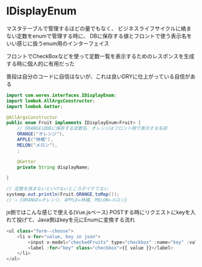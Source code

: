 # IDisplayEnum

マスタテーブルで管理するほどの量でもなく、
ビジネスライフサイクルに絡まない定数をenumで管理する時に、
DBに保存する値とフロントで使う表示名をいい感じに扱うenum用のインターフェイス

フロントでCheckBoxなどを使って定数一覧を表示するためのレスポンスを生成する時に個人的に有用だった

普段は自分のコードに自信はないが、これは良いDRYに仕上がっている自信がある

```java
import com.wores.interfaces.IDisplayEnum;
import lombok.AllArgsConstructor;
import lombok.Getter;

@AllArgsConstructor
public enum Fruit implements IDisplayEnum<Fruit> {
    // ORANGEはDBに保存する定数名、オレンジはフロント側で表示する名前
    ORANGE("オレンジ"),
    APPLE("林檎"),
    MELON("メロン"),
    ;

    @Getter
    private String displayName;

}
```

```java
// 定数を挟まないといけないところがイケてない
systemp.out.println(Fruit.ORANGE.toMap());
// → {ORANGE=オレンジ, APPLE=林檎, MELON=メロン}
```

js側ではこんな感じで使える(Vue.jsベース)
POSTする時にリクエストにkeyを入れて投げて、Java側はkeyを元にEnumに変換する流れ
```javascript
<ul class="form--choose">
    <li v-for="value, key in json">
        <input v-model="checkedFruits" type="checkbox" :name="key" :value="key" :id="key">
        <label :for="key" class="checkbox">{{ value }}</label>
    </li>
</ul>
```
